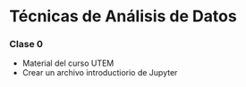 # Técnicas de Análisis de Datos
### Clase 0
- Material del curso UTEM
- Crear un archivo introductiorio de Jupyter